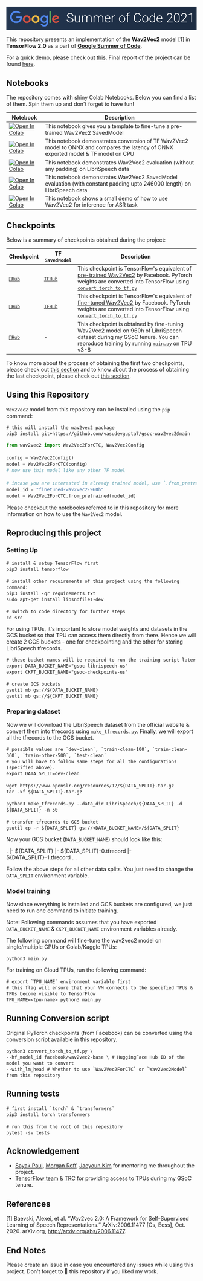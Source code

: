 ![GSoC](assets/gsoc.png)

This repository presents an implementation of the **Wav2Vec2** model [1] in **TensorFlow 2.0** as a part of [**Google Summer of Code**](https://summerofcode.withgoogle.com/).

For a quick demo, please check out [this](https://hf.co/spaces/vasudevgupta/GOOGLE_SUMMER_OF_CODE). Final report of the project can be found [here](https://vasudevgupta7.github.io/gsoc-wav2vec2/assets/final_report).

## Notebooks

The repository comes with shiny Colab Notebooks. Below you can find a list of them. Spin them up and don't forget to have fun!

| Notebook | Description |
|------------|-------------|
| <a href="https://colab.research.google.com/github/tensorflow/hub/blob/master/examples/colab/wav2vec2_saved_model_finetuning.ipynb" target="_parent"><img src="https://colab.research.google.com/assets/colab-badge.svg" alt="Open In Colab"/></a> | This notebook gives you a template to fine-tune a pre-trained Wav2Vec2 SavedModel |
| <a href="https://colab.research.google.com/github/vasudevgupta7/gsoc-wav2vec2/blob/main/notebooks/wav2vec2_onnx.ipynb" target="_parent"><img src="https://colab.research.google.com/assets/colab-badge.svg" alt="Open In Colab"/></a> | This notebook demonstrates conversion of TF Wav2Vec2 model to ONNX and compares the latency of ONNX exported model & TF model on CPU |
| <a href="https://colab.research.google.com/github/vasudevgupta7/gsoc-wav2vec2/blob/main/notebooks/librispeech_evaluation_WER_3.ipynb" target="_parent"><img src="https://colab.research.google.com/assets/colab-badge.svg" alt="Open In Colab"/></a> | This notebook demonstrates Wav2Vec2 evaluation (without any padding) on LibriSpeech data |
| <a href="https://colab.research.google.com/github/vasudevgupta7/gsoc-wav2vec2/blob/main/notebooks/librispeech_evaluation_WER_6.ipynb" target="_parent"><img src="https://colab.research.google.com/assets/colab-badge.svg" alt="Open In Colab"/></a> | This notebook demonstrates Wav2Vec2 SavedModel evaluation (with constant padding upto 246000 length) on LibriSpeech data |
| <a href="https://colab.research.google.com/github/vasudevgupta7/gsoc-wav2vec2/blob/main/notebooks/wav2vec2-inference.ipynb" target="_parent"><img src="https://colab.research.google.com/assets/colab-badge.svg" alt="Open In Colab"/></a> | This notebook shows a small demo of how to use Wav2Vec2 for inference for ASR task |

## Checkpoints

Below is a summary of checkpoints obtained during the project:

| Checkpoint | TF `SavedModel` | Description |
|------------|-------------|-------------|
| [`🤗Hub`](https://hf.co/vasudevgupta/gsoc-wav2vec2) | [`TFHub`](https://tfhub.dev/vasudevgupta7/wav2vec2/1) | This checkpoint is TensorFlow's equivalent of [pre-trained Wav2Vec2](https://hf.co/facebook/wav2vec2-base) by Facebook. PyTorch weights are converted into TensorFlow using [`convert_torch_to_tf.py`](src/convert_torch_to_tf.py) |
| [`🤗Hub`](https://hf.co/vasudevgupta/gsoc-wav2vec2-960h) | [`TFHub`](https://tfhub.dev/vasudevgupta7/wav2vec2-960h/1) | This checkpoint is TensorFlow's equivalent of [fine-tuned Wav2Vec2](https://hf.co/facebook/wav2vec2-base-960h) by Facebook. PyTorch weights are converted into TensorFlow using [`convert_torch_to_tf.py`](src/convert_torch_to_tf.py) |
| [`🤗Hub`](https://hf.co/vasudevgupta/finetuned-wav2vec2-960h) | - | This checkpoint is obtained by fine-tuning Wav2Vec2 model on 960h of LibriSpeech dataset during my GSoC tenure. You can reproduce training by running [`main.py`](src/main.py) on TPU v3-8 |

To know more about the process of obtaining the first two checkpoints, please check out [this section](#running-conversion-script) and to know about the process of obtaining the last checkpoint, please check out [this section](#reproducing-this-project).

## Using this Repository

`Wav2Vec2` model from this repository can be installed using the `pip` command:

```shell
# this will install the wav2vec2 package
pip3 install git+https://github.com/vasudevgupta7/gsoc-wav2vec2@main
```

```python
from wav2vec2 import Wav2Vec2ForCTC, Wav2Vec2Config

config = Wav2Vec2Config()
model = Wav2Vec2ForCTC(config)
# now use this model like any other TF model

# incase you are interested in already trained model, use `.from_pretrained` method
model_id = "finetuned-wav2vec2-960h"
model = Wav2Vec2ForCTC.from_pretrained(model_id)
```

Please checkout the notebooks referred to in this repository for more information on how to use the `Wav2Vec2` model.

## Reproducing this project

### Setting Up

```shell
# install & setup TensorFlow first
pip3 install tensorflow

# install other requirements of this project using the following command:
pip3 install -qr requirements.txt
sudo apt-get install libsndfile1-dev

# switch to code directory for further steps
cd src
```

For using TPUs, it's important to store model weights and datasets in the GCS bucket so that TPU can access them directly from there. Hence we will create 2 GCS buckets - one for checkpointing and the other for storing LibriSpeech tfrecords.

```shell
# these bucket names will be required to run the training script later
export DATA_BUCKET_NAME="gsoc-librispeech-us"
export CKPT_BUCKET_NAME="gsoc-checkpoints-us"

# create GCS buckets
gsutil mb gs://${DATA_BUCKET_NAME}
gsutil mb gs://${CKPT_BUCKET_NAME}
```

### Preparing dataset

Now we will download the LibriSpeech dataset from the official website & convert them into tfrecords using [`make_tfrecords.py`](src/make_tfrecords.py). Finally, we will export all the tfrecords to the GCS bucket.

```shell
# possible values are `dev-clean`, `train-clean-100`, `train-clean-360`, `train-other-500`, `test-clean`
# you will have to follow same steps for all the configurations (specified above).
export DATA_SPLIT=dev-clean

wget https://www.openslr.org/resources/12/${DATA_SPLIT}.tar.gz
tar -xf ${DATA_SPLIT}.tar.gz

python3 make_tfrecords.py --data_dir LibriSpeech/${DATA_SPLIT} -d ${DATA_SPLIT} -n 50

# transfer tfrecords to GCS bucket
gsutil cp -r ${DATA_SPLIT} gs://<DATA_BUCKET_NAME>/${DATA_SPLIT}
```

Now your GCS bucket (`DATA_BUCKET_NAME`) should look like this:

 .
 |- ${DATA_SPLIT}
 |- ${DATA_SPLIT}-0.tfrecord
 |- ${DATA_SPLIT}-1.tfrecord
 .
 .

Follow the above steps for all other data splits. You just need to change the `DATA_SPLIT` environment variable.

### Model training

Now since everything is installed and GCS buckets are configured, we just need to run one command to initiate training.

Note: Following commands assumes that you have exported `DATA_BUCKET_NAME` & `CKPT_BUCKET_NAME` environment variables already.

The following command will fine-tune the wav2vec2 model on single/multiple GPUs or Colab/Kaggle TPUs:

```shell
python3 main.py
```

For training on Cloud TPUs, run the following command:

```shell
# export `TPU_NAME` environment variable first
# this flag will ensure that your VM connects to the specified TPUs & TPUs become visible to TensorFlow
TPU_NAME=<tpu-name> python3 main.py
```

## Running Conversion script

Original PyTorch checkpoints (from Facebook) can be converted using the conversion script available in this repository.

```shell
python3 convert_torch_to_tf.py \
--hf_model_id facebook/wav2vec2-base \ # HuggingFace Hub ID of the model you want to convert
--with_lm_head # Whether to use `Wav2Vec2ForCTC` or `Wav2Vec2Model` from this repository
```

## Running tests

```shell
# first install `torch` & `transformers`
pip3 install torch transformers

# run this from the root of this repository
pytest -sv tests
```

## Acknowledgement

* [Sayak Paul](https://github.com/sayakpaul), [Morgan Roff](https://github.com/MorganR), [Jaeyoun Kim](https://github.com/jaeyounkim) for mentoring me throughout the project.
* [TensorFlow team](https://www.tensorflow.org) & [TRC](https://sites.research.google/trc/) for providing access to TPUs during my GSoC tenure.

## References

[1] Baevski, Alexei, et al. “Wav2vec 2.0: A Framework for Self-Supervised Learning of Speech Representations.” ArXiv:2006.11477 [Cs, Eess], Oct. 2020. arXiv.org, http://arxiv.org/abs/2006.11477.

## End Notes

Please create an issue in case you encountered any issues while using this project. Don't forget to 🌟 this repository if you liked my work.

